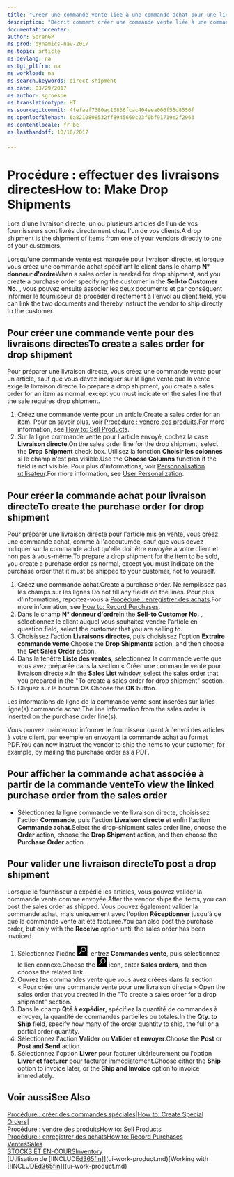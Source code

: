 ```yaml
---
title: "Créer une commande vente liée à une commande achat pour une livraison directe"
description: "Décrit comment créer une commande vente liée à une commande achat pour permettre la livraison directe du fournisseur au client."
documentationcenter: 
author: SorenGP
ms.prod: dynamics-nav-2017
ms.topic: article
ms.devlang: na
ms.tgt_pltfrm: na
ms.workload: na
ms.search.keywords: direct shipment
ms.date: 03/29/2017
ms.author: sgroespe
ms.translationtype: HT
ms.sourcegitcommit: 4fefaef7380ac10836fcac404eea006f55d8556f
ms.openlocfilehash: 6a8210808532ff8945660c23f0bf91719e2f2963
ms.contentlocale: fr-be
ms.lasthandoff: 10/16/2017

---
```

# <a name="how-to-make-drop-shipments"></a><span data-ttu-id="6802a-103">Procédure : effectuer des livraisons directes</span><span class="sxs-lookup"><span data-stu-id="6802a-103">How to: Make Drop Shipments</span></span>
<span data-ttu-id="6802a-104">Lors d'une livraison directe, un ou plusieurs articles de l'un de vos fournisseurs sont livrés directement chez l'un de vos clients.</span><span class="sxs-lookup"><span data-stu-id="6802a-104">A drop shipment is the shipment of items from one of your vendors directly to one of your customers.</span></span>

<span data-ttu-id="6802a-105">Lorsqu'une commande vente est marquée pour livraison directe, et lorsque vous créez une commande achat spécifiant le client dans le champ **N° donneur d'ordre**</span><span class="sxs-lookup"><span data-stu-id="6802a-105">When a sales order is marked for drop shipment, and you create a purchase order specifying the customer in the **Sell-to Customer No.**</span></span> <span data-ttu-id="6802a-106">, vous pouvez ensuite associer les deux documents et par conséquent informer le fournisseur de procéder directement à l'envoi au client.</span><span class="sxs-lookup"><span data-stu-id="6802a-106">field, you can link the two documents and thereby instruct the vendor to ship directly to the customer.</span></span>

## <a name="to-create-a-sales-order-for-drop-shipment"></a><span data-ttu-id="6802a-107">Pour créer une commande vente pour des livraisons directes</span><span class="sxs-lookup"><span data-stu-id="6802a-107">To create a sales order for drop shipment</span></span>
<span data-ttu-id="6802a-108">Pour préparer une livraison directe, vous créez une commande vente pour un article, sauf que vous devez indiquer sur la ligne vente que la vente exige la livraison directe.</span><span class="sxs-lookup"><span data-stu-id="6802a-108">To prepare a drop shipment, you create a sales order for an item as normal, except you must indicate on the sales line that the sale requires drop shipment.</span></span>

1. <span data-ttu-id="6802a-109">Créez une commande vente pour un article.</span><span class="sxs-lookup"><span data-stu-id="6802a-109">Create a sales order for an item.</span></span> <span data-ttu-id="6802a-110">Pour en savoir plus, voir [Procédure : vendre des produits](sales-how-sell-products.md).</span><span class="sxs-lookup"><span data-stu-id="6802a-110">For more information, see [How to: Sell Products](sales-how-sell-products.md).</span></span>
2. <span data-ttu-id="6802a-111">Sur la ligne commande vente pour l'article envoyé, cochez la case **Livraison directe**.</span><span class="sxs-lookup"><span data-stu-id="6802a-111">On the sales order line for the drop shipment, select the **Drop Shipment** check box.</span></span> <span data-ttu-id="6802a-112">Utilisez la fonction **Choisir les colonnes** si le champ n'est pas visible.</span><span class="sxs-lookup"><span data-stu-id="6802a-112">Use the **Choose Columns** function if the field is not visible.</span></span> <span data-ttu-id="6802a-113">Pour plus d'informations, voir [Personnalisation utilisateur](ui-user-personalization.md).</span><span class="sxs-lookup"><span data-stu-id="6802a-113">For more information, see [User Personalization](ui-user-personalization.md).</span></span>

## <a name="to-create-the-purchase-order-for-drop-shipment"></a><span data-ttu-id="6802a-114">Pour créer la commande achat pour livraison directe</span><span class="sxs-lookup"><span data-stu-id="6802a-114">To create the purchase order for drop shipment</span></span>
<span data-ttu-id="6802a-115">Pour préparer une livraison directe pour l'article mis en vente, vous créez une commande achat, comme à l'accoutumée, sauf que vous devez indiquer sur la commande achat qu'elle doit être envoyée à votre client et non pas à vous-même.</span><span class="sxs-lookup"><span data-stu-id="6802a-115">To prepare a drop shipment for the item to be sold, you create a purchase order as normal, except you must indicate on the purchase order that it must be shipped to your customer, not to yourself.</span></span>

1. <span data-ttu-id="6802a-116">Créez une commande achat.</span><span class="sxs-lookup"><span data-stu-id="6802a-116">Create a purchase order.</span></span> <span data-ttu-id="6802a-117">Ne remplissez pas les champs sur les lignes.</span><span class="sxs-lookup"><span data-stu-id="6802a-117">Do not fill any fields on the lines.</span></span> <span data-ttu-id="6802a-118">Pour plus d'informations, reportez-vous à [Procédure : enregistrer des achats](purchasing-how-record-purchases.md).</span><span class="sxs-lookup"><span data-stu-id="6802a-118">For more information, see [How to: Record Purchases](purchasing-how-record-purchases.md).</span></span>
2. <span data-ttu-id="6802a-119">Dans le champ **N° donneur d'ordre**</span><span class="sxs-lookup"><span data-stu-id="6802a-119">In the **Sell-to Customer No.**</span></span> <span data-ttu-id="6802a-120">, sélectionnez le client auquel vous souhaitez vendre l'article en question.</span><span class="sxs-lookup"><span data-stu-id="6802a-120">field, select the customer that you are selling to.</span></span>
3. <span data-ttu-id="6802a-121">Choisissez l'action **Livraisons directes**, puis choisissez l'option **Extraire commande vente**.</span><span class="sxs-lookup"><span data-stu-id="6802a-121">Choose the **Drop Shipments** action, and then choose the **Get Sales Order** action.</span></span>
4. <span data-ttu-id="6802a-122">Dans la fenêtre **Liste des ventes**, sélectionnez la commande vente que vous avez préparée dans la section « Créer une commande vente pour livraison directe ».</span><span class="sxs-lookup"><span data-stu-id="6802a-122">In the **Sales List** window, select the sales order that you prepared in the "To create a sales order for drop shipment" section.</span></span>
5. <span data-ttu-id="6802a-123">Cliquez sur le bouton **OK**.</span><span class="sxs-lookup"><span data-stu-id="6802a-123">Choose the **OK** button.</span></span>

<span data-ttu-id="6802a-124">Les informations de ligne de la commande vente sont insérées sur la/les ligne(s) commande achat.</span><span class="sxs-lookup"><span data-stu-id="6802a-124">The line information from the sales order is inserted on the purchase order line(s).</span></span>

<span data-ttu-id="6802a-125">Vous pouvez maintenant informer le fournisseur quant à l'envoi des articles à votre client, par exemple en envoyant la commande achat au format PDF.</span><span class="sxs-lookup"><span data-stu-id="6802a-125">You can now instruct the vendor to ship the items to your customer, for example, by mailing the purchase order as a PDF.</span></span>     

## <a name="to-view-the-linked-purchase-order-from-the-sales-order"></a><span data-ttu-id="6802a-126">Pour afficher la commande achat associée à partir de la commande vente</span><span class="sxs-lookup"><span data-stu-id="6802a-126">To view the linked purchase order from the sales order</span></span>
* <span data-ttu-id="6802a-127">Sélectionnez la ligne commande vente livraison directe, choisissez l'action **Commande**, puis l'action **Livraison directe** et enfin l'action **Commande achat**.</span><span class="sxs-lookup"><span data-stu-id="6802a-127">Select the drop-shipment sales order line, choose the **Order** action, choose the **Drop Shipment** action, and then choose the **Purchase Order** action.</span></span>

## <a name="to-post-a-drop-shipment"></a><span data-ttu-id="6802a-128">Pour valider une livraison directe</span><span class="sxs-lookup"><span data-stu-id="6802a-128">To post a drop shipment</span></span>
<span data-ttu-id="6802a-129">Lorsque le fournisseur a expédié les articles, vous pouvez valider la commande vente comme envoyée.</span><span class="sxs-lookup"><span data-stu-id="6802a-129">After the vendor ships the items, you can post the sales order as shipped.</span></span> <span data-ttu-id="6802a-130">Vous pouvez également valider la commande achat, mais uniquement avec l'option **Réceptionner** jusqu'à ce que la commande vente ait été facturée.</span><span class="sxs-lookup"><span data-stu-id="6802a-130">You can also post the purchase order, but only with the **Receive** option until the sales order has been invoiced.</span></span>

1. <span data-ttu-id="6802a-131">Sélectionnez l'icône ![Page ou état pour la recherche](media/ui-search/search_small.png "Page ou état pour la recherche"), entrez **Commandes vente**, puis sélectionnez le lien connexe.</span><span class="sxs-lookup"><span data-stu-id="6802a-131">Choose the ![Search for Page or Report](media/ui-search/search_small.png "Search for Page or Report icon") icon, enter **Sales orders**, and then choose the related link.</span></span>
2. <span data-ttu-id="6802a-132">Ouvrez les commandes vente que vous avez créées dans la section « Pour créer une commande vente pour une livraison directe ».</span><span class="sxs-lookup"><span data-stu-id="6802a-132">Open the sales order that you created in the "To create a sales order for a drop shipment" section.</span></span>
3. <span data-ttu-id="6802a-133">Dans le champ **Qté à expédier**, spécifiez la quantité de commandes à envoyer, la quantité de commandes partielles ou totales.</span><span class="sxs-lookup"><span data-stu-id="6802a-133">In the **Qty. to Ship** field, specify how many of the order quantity to ship, the full or a partial order quantity.</span></span>
4. <span data-ttu-id="6802a-134">Sélectionnez l'action **Valider** ou **Valider et envoyer**.</span><span class="sxs-lookup"><span data-stu-id="6802a-134">Choose the **Post** or **Post and Send** action.</span></span>
5. <span data-ttu-id="6802a-135">Sélectionnez l'option **Livrer** pour facturer ultérieurement ou l'option **Livrer et facturer** pour facturer immédiatement.</span><span class="sxs-lookup"><span data-stu-id="6802a-135">Choose either the **Ship** option to invoice later, or the **Ship and Invoice** option to invoice immediately.</span></span>

## <a name="see-also"></a><span data-ttu-id="6802a-136">Voir aussi</span><span class="sxs-lookup"><span data-stu-id="6802a-136">See Also</span></span>
<span data-ttu-id="6802a-137">[Procédure : créer des commandes spéciales](sales-how-to-create-special-orders.md)|</span><span class="sxs-lookup"><span data-stu-id="6802a-137">[How to: Create Special Orders](sales-how-to-create-special-orders.md)|</span></span>  
[<span data-ttu-id="6802a-138">Procédure : vendre des produits</span><span class="sxs-lookup"><span data-stu-id="6802a-138">How to: Sell Products</span></span>](sales-how-sell-products.md)  
[<span data-ttu-id="6802a-139">Procédure : enregistrer des achats</span><span class="sxs-lookup"><span data-stu-id="6802a-139">How to: Record Purchases</span></span>](purchasing-how-record-purchases.md)  
[<span data-ttu-id="6802a-140">Ventes</span><span class="sxs-lookup"><span data-stu-id="6802a-140">Sales</span></span>](sales-manage-sales.md)  
[<span data-ttu-id="6802a-141">STOCKS ET EN-COURS</span><span class="sxs-lookup"><span data-stu-id="6802a-141">Inventory</span></span>](inventory-manage-inventory.md)  
<span data-ttu-id="6802a-142">[Utilisation de [!INCLUDE[d365fin](includes/d365fin_md.md)]](ui-work-product.md)</span><span class="sxs-lookup"><span data-stu-id="6802a-142">[Working with [!INCLUDE[d365fin](includes/d365fin_md.md)]](ui-work-product.md)</span></span>

